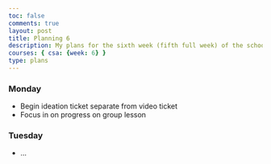 ```yaml
---
toc: false
comments: true
layout: post
title: Planning 6
description: My plans for the sixth week (fifth full week) of the school year.
courses: { csa: {week: 6} }
type: plans
---
```


### Monday

- Begin ideation ticket separate from video ticket
- Focus in on progress on group lesson

### Tuesday

- ...